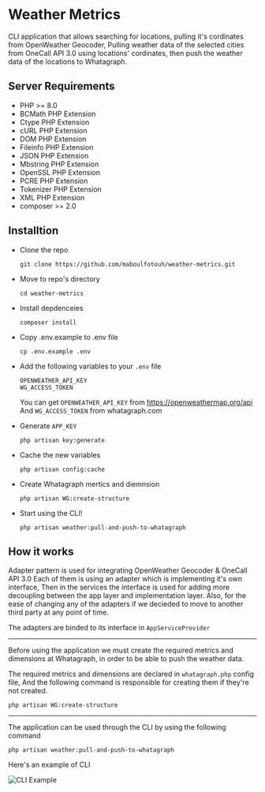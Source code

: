 # Weather Metrics

CLI application that allows searching for locations, pulling it's cordinates from OpenWeather Geocoder, Pulling weather data of the selected cities from OneCall API 3.0 using locations' cordinates, then push the weather data of the locations to Whatagraph.

## Server Requirements

-   PHP >= 8.0
-   BCMath PHP Extension
-   Ctype PHP Extension
-   cURL PHP Extension
-   DOM PHP Extension
-   Fileinfo PHP Extension
-   JSON PHP Extension
-   Mbstring PHP Extension
-   OpenSSL PHP Extension
-   PCRE PHP Extension
-   Tokenizer PHP Extension
-   XML PHP Extension
- composer >= 2.0

## Installtion

- Clone the repo
  
  ``` 
  git clone https://github.com/maboulfotouh/weather-metrics.git 
  ```
- Move to repo's directory
  ``` 
  cd weather-metrics 
  ```
- Install depdenceies
  ``` 
  composer install 
  ```
- Copy .env.example to .env file
  ``` 
  cp .env.example .env 
  ```
- Add the following variables to your `.env` file
  ```
  OPENWEATHER_API_KEY
  WG_ACCESS_TOKEN
  ```
  You can get `OPENWEATHER_API_KEY` from https://openweathermap.org/api
  And `WG_ACCESS_TOKEN` from whatagraph.com

- Generate `APP_KEY`
  ``` 
  php artisan key:generate
  ```
- Cache the new variables
  ``` 
  php artisan config:cache
   ```
- Create Whatagraph mertics and diemnsion
  ``` 
  php artisan WG:create-structure
   ```
- Start using the CLI!
  ``` 
  php artisan weather:pull-and-push-to-whatagraph
   ```

## How it works

Adapter pattern is used for integrating OpenWeather Geocoder & OneCall API 3.0
Each of them is using an adapter which is implementing it's own interface, Then in the services the interface is used for adding more decoupling between the app layer and implementation layer.
Also, for the ease of changing any of the adapters if we decieded to move to another third party at any point of time.

The adapters are binded to its interface in `AppServiceProvider`

<hr>
Before using the application we must create the required metrics and dimensions at Whatagraph, in order to be able to push the weather data.

The required metrics and dimensions are declared in `whatagraph.php` config file,
And the following command is responsible for creating them if they're not created.
``` 
php artisan WG:create-structure
 ```

<hr>

The application can be used through the CLI by using the following command
``` 
php artisan weather:pull-and-push-to-whatagraph
 ```

Here's an example of CLI

![CLI Example](https://i.ibb.co/NrY4CLn/Screen-Shot-2023-02-06-at-7-19-44-AM.png "CLI Example")
